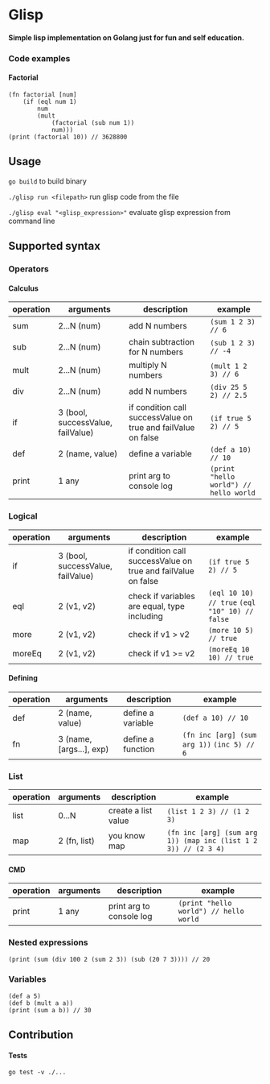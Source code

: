 # Glisp
#### Simple lisp implementation on Golang just for fun and self education.
### Code examples
#### Factorial

```
(fn factorial [num]
    (if (eql num 1)
        num
        (mult
            (factorial (sub num 1))
            num)))
(print (factorial 10)) // 3628800
```

## Usage
`go build` to build binary

`./glisp run <filepath>` run glisp code from the file

`./glisp eval "<glisp_expression>"` evaluate glisp expression from command line

## Supported syntax
### Operators

#### Calculus
| operation | arguments | description | example |
|---|---|---|---|
| sum | 2...N (num) | add N numbers | `(sum 1 2 3) // 6`|
| sub | 2...N (num) | chain subtraction  for N numbers | `(sub 1 2 3) // -4`|
| mult | 2...N (num) | multiply N numbers | `(mult 1 2 3) // 6` |
| div | 2...N (num) | add N numbers | `(div 25 5 2) // 2.5` |
| if | 3 (bool, successValue, failValue) | if condition call successValue on true and failValue on false | `(if true 5 2) // 5` |
| def | 2 (name, value) | define a variable | `(def a 10) // 10` |
| print | 1 any | print arg to console log | `(print "hello world") // hello world` |

### Logical
| operation | arguments | description | example |
|---|---|---|---|
| if | 3 (bool, successValue, failValue) | if condition call successValue on true and failValue on false | `(if true 5 2) // 5` |
| eql | 2 (v1, v2) | check if variables are equal, type including | `(eql 10 10) // true` `(eql "10" 10) // false` |
| more | 2 (v1, v2) | check if v1 > v2 | `(more 10 5) // true` |
| moreEq | 2 (v1, v2) | check if v1 >= v2 | `(moreEq 10 10) // true` |

#### Defining
| operation | arguments | description | example |
|---|---|---|---|
| def | 2 (name, value) | define a variable | `(def a 10) // 10` |
| fn | 3 (name, [args...], exp) | define a function | `(fn inc [arg] (sum arg 1))` `(inc 5) // 6` |

### List
| operation | arguments | description | example |
|---|---|---|---|
| list | 0...N | create a list value | `(list 1 2 3) // (1 2 3)` |
| map | 2 (fn, list) | you know map | `(fn inc [arg] (sum arg 1)) (map inc (list 1 2 3)) // (2 3 4)` |

#### CMD
| operation | arguments | description | example |
|---|---|---|---|
| print | 1 any | print arg to console log | `(print "hello world") // hello world` |

### Nested expressions
```
(print (sum (div 100 2 (sum 2 3)) (sub (20 7 3)))) // 20
```
### Variables 
```
(def a 5)
(def b (mult a a))
(print (sum a b)) // 30
```
## Contribution
#### Tests
`go test -v ./...`
